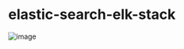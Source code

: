 # elastic-search-elk-stack

![image](https://user-images.githubusercontent.com/36766101/213895534-1ebcee64-7e90-4cdd-9378-f03166554ada.png)
